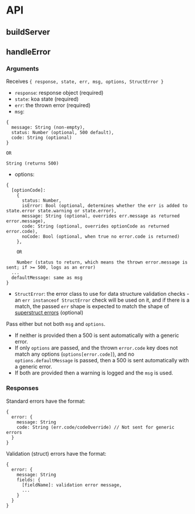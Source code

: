 # API

## buildServer

## handleError

### Arguments

Receives `{ response, state, err, msg, options, StructError }`
* `response`: response object (required)
* `state`: koa state (required)
* `err`: the thrown error (required)
* `msg`:
```
{
  message: String (non-empty),
  status: Number (optional, 500 default),
  code: String (optional)
}

OR

String (returns 500)
```
* options:
```
{
  [optionCode]:
    {
      status: Number,
      isError: Bool (optional, determines whether the err is added to state.error state.warning or state.error),
      message: String (optional, overrides err.message as returned error.message),
      code: String (optional, overrides optionCode as returned error.code),
      noCode: Bool (optional, when true no error.code is returned)
    },

    OR

    Number (status to return, which means the thrown error.message is sent; if >= 500, logs as an error)
  ...
  defaultMessage: same as msg
}
```
* `StructError`: the error class to use for data structure validation checks - an `err instanceof StructError` check will be used on it, and if there is a match, the passed `err` shape is expected to match the shape of [superstruct errors](https://www.npmjs.com/package/superstruct) (optional)

Pass either but not both `msg` and `options`.
* If neither is provided then a 500 is sent automatically with a generic error.
* If only `options` are passed, and the thrown `error.code` key does not match any options (`options[error.code]`), and no `options.defaultMessage` is passed, then a 500 is sent automatically with a generic error.
* If both are provided then a warning is logged and the `msg` is used.

### Responses
Standard errors have the format:
```
{
  error: {
    message: String
    code: String (err.code/codeOverride) // Not sent for generic errors
  }
}
```

Validation (struct) errors have the format:
```
{
  error: {
    message: String
    fields: {
      [fieldName]: validation error message,
      ...
    }
  }
}
```

